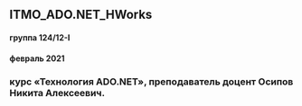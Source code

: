 ## ITMO_ADO.NET_HWorks

#### группа 124/12-I
#### февраль 2021

### курс «Технология ADO.NET», преподаватель доцент Осипов Никита Алексеевич.
